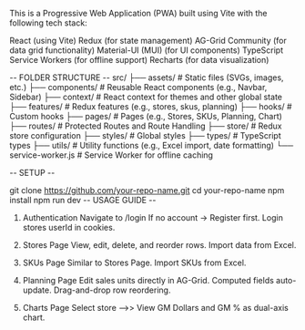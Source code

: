 This is a Progressive Web Application (PWA) built using Vite with the following tech stack:

React (using Vite)
Redux (for state management)
AG-Grid Community (for data grid functionality)
Material-UI (MUI) (for UI components)
TypeScript
Service Workers (for offline support)
Recharts (for data visualization)

-- FOLDER STRUCTURE --
src/
├── assets/                   # Static files (SVGs, images, etc.)
├── components/               # Reusable React components (e.g., Navbar, Sidebar)
├── context/                  # React context for themes and other global state
├── features/                 # Redux features (e.g., stores, skus, planning)
├── hooks/                    # Custom hooks
├── pages/                    # Pages (e.g., Stores, SKUs, Planning, Chart)
├── routes/                   # Protected Routes and Route Handling
├── store/                    # Redux store configuration
├── styles/                   # Global styles
├── types/                    # TypeScript types
├── utils/                    # Utility functions (e.g., Excel import, date formatting)
└── service-worker.js         # Service Worker for offline caching

-- SETUP --

git clone https://github.com/your-repo-name.git
cd your-repo-name
npm install
npm run dev
-- USAGE GUIDE --
1. Authentication 
Navigate to /login
If no account → Register first.
Login stores userId in cookies.

2. Stores Page
View, edit, delete, and reorder rows.
Import data from Excel.

3. SKUs Page
Similar to Stores Page.
Import SKUs from Excel.

4. Planning Page
Edit sales units directly in AG-Grid.
Computed fields auto-update.
Drag-and-drop row reordering.

5. Charts Page
Select store -->> View GM Dollars and GM % as dual-axis chart.
